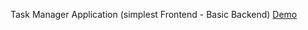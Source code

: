 Task Manager Application (simplest Frontend - Basic Backend)
[Demo](https://task-manager-nl9e.onrender.com/index.html)
